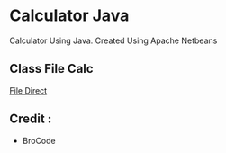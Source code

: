 # Calculator Java
 Calculator Using Java. Created Using Apache Netbeans




## Class File Calc

<a href="facebook.com">File Direct</a>
## Credit :

*   BroCode
